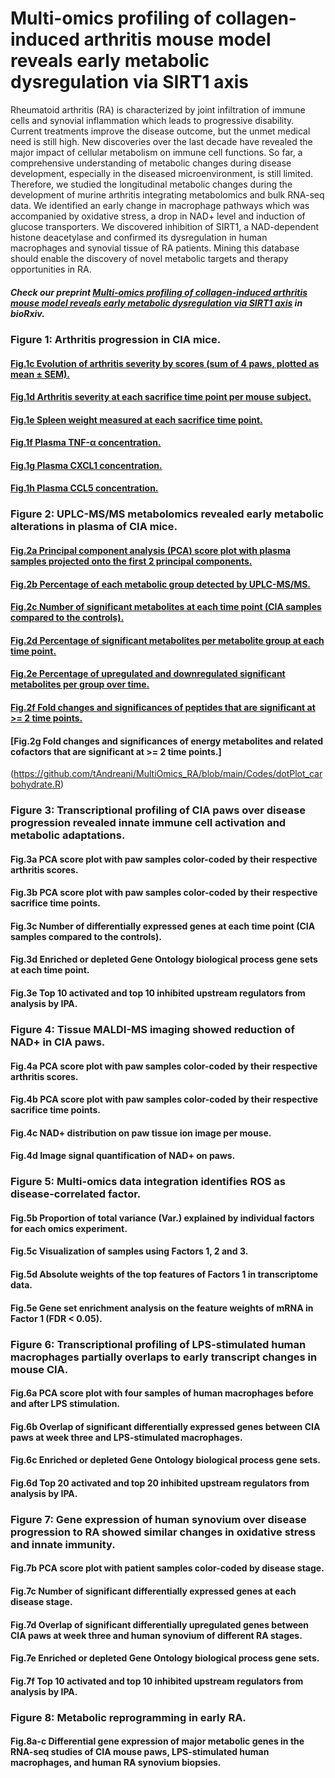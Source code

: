 # Multi-omics profiling of collagen-induced arthritis mouse model reveals early metabolic dysregulation via SIRT1 axis

Rheumatoid arthritis (RA) is characterized by joint infiltration of immune cells and synovial inflammation which leads to progressive disability. Current treatments improve the disease outcome, but the unmet medical need is still high. New discoveries over the last decade have revealed the major impact of cellular metabolism on immune cell functions. So far, a comprehensive understanding of metabolic changes during disease development, especially in the diseased microenvironment, is still limited. Therefore, we studied the longitudinal metabolic changes during the development of murine arthritis integrating metabolomics and bulk RNA-seq data. We identified an early change in macrophage pathways which was accompanied by oxidative stress, a drop in NAD+ level and induction of glucose transporters. We discovered inhibition of SIRT1, a NAD-dependent histone deacetylase and confirmed its dysregulation in human macrophages and synovial tissue of RA patients. Mining this database should enable the discovery of novel metabolic targets and therapy opportunities in RA. 


##### Check our preprint [Multi-omics profiling of collagen-induced arthritis mouse model reveals early metabolic dysregulation via SIRT1 axis](https://www.biorxiv.org/content/10.1101/2022.03.09.483621v1) in _bioRxiv_.

### Figure 1: Arthritis progression in CIA mice.
#### [Fig.1c Evolution of arthritis severity by scores (sum of 4 paws, plotted as mean ± SEM).](https://github.com/tAndreani/MultiOmics_RA/blob/main/Codes/linePlot_scoreSum.R)

#### [Fig.1d Arthritis severity at each sacrifice time point per mouse subject.](https://github.com/tAndreani/MultiOmics_RA/blob/main/Codes/boxPlot_scoreSum.R)

#### [Fig.1e Spleen weight measured at each sacrifice time point.](https://github.com/tAndreani/MultiOmics_RA/blob/main/Codes/boxPlot_Spleen_Weight.R)

#### [Fig.1f Plasma TNF-α concentration.](https://github.com/tAndreani/MultiOmics_RA/blob/main/Codes/boxPlot_Plasma_TNF.R)

#### [Fig.1g Plasma CXCL1 concentration.](https://github.com/tAndreani/MultiOmics_RA/blob/main/Codes/boxPlot_Plasma_CXCL1.R)

#### [Fig.1h Plasma CCL5 concentration.](https://github.com/tAndreani/MultiOmics_RA/blob/main/Codes/boxPlot_Plasma_CCL5.R)

### Figure 2: UPLC-MS/MS metabolomics revealed early metabolic alterations in plasma of CIA mice.

#### [Fig.2a Principal component analysis (PCA) score plot with plasma samples projected onto the first 2 principal components.](https://github.com/tAndreani/MultiOmics_RA/blob/main/Codes/PCA_Plasma_Metabolome_Manuscript.R)

#### [Fig.2b Percentage of each metabolic group detected by UPLC-MS/MS.](https://github.com/tAndreani/MultiOmics_RA/blob/main/Codes/donutChart_Manuscript.R)

#### [Fig.2c Number of significant metabolites at each time point (CIA samples compared to the controls).](https://github.com/tAndreani/MultiOmics_RA/blob/main/Codes/barPlot_DEG_Met_Number.R)

#### [Fig.2d Percentage of significant metabolites per metabolite group at each time point.](https://github.com/tAndreani/MultiOmics_RA/blob/main/Codes/linePlot_barPlot_metabolite_proportion.R)

#### [Fig.2e Percentage of upregulated and downregulated significant metabolites per group over time.](https://github.com/tAndreani/MultiOmics_RA/blob/main/Codes/linePlot_barPlot_metabolite_proportion.R)

#### [Fig.2f Fold changes and significances of peptides that are significant at >= 2 time points.](https://github.com/tAndreani/MultiOmics_RA/blob/main/Codes/dotPlot_peptide.R)

#### [Fig.2g Fold changes and significances of energy metabolites and related cofactors that are significant at >= 2 time points.]
(https://github.com/tAndreani/MultiOmics_RA/blob/main/Codes/dotPlot_carbohydrate.R)

### Figure 3: Transcriptional profiling of CIA paws over disease progression revealed innate immune cell activation and metabolic adaptations.

#### Fig.3a PCA score plot with paw samples color-coded by their respective arthritis scores. 

#### Fig.3b PCA score plot with paw samples color-coded by their respective sacrifice time points. 

#### Fig.3c Number of differentially expressed genes at each time point (CIA samples compared to the controls). 

#### Fig.3d Enriched or depleted Gene Ontology biological process gene sets at each time point.

#### Fig.3e Top 10 activated and top 10 inhibited upstream regulators from analysis by IPA.

### Figure 4: Tissue MALDI-MS imaging showed reduction of NAD+ in CIA paws.

#### Fig.4a PCA score plot with paw samples color-coded by their respective arthritis scores. 

#### Fig.4b PCA score plot with paw samples color-coded by their respective sacrifice time points. 

#### Fig.4c NAD+ distribution on paw tissue ion image per mouse. 

#### Fig.4d Image signal quantification of NAD+ on paws. 

### Figure 5: Multi-omics data integration identifies ROS as disease-correlated factor.

#### Fig.5b Proportion of total variance (Var.) explained by individual factors for each omics experiment. 

#### Fig.5c Visualization of samples using Factors 1, 2 and 3. 

#### Fig.5d Absolute weights of the top features of Factors 1 in transcriptome data. 

#### Fig.5e Gene set enrichment analysis on the feature weights of mRNA in Factor 1 (FDR < 0.05).

### Figure 6: Transcriptional profiling of LPS-stimulated human macrophages partially overlaps to early transcript changes in mouse CIA.

#### Fig.6a PCA score plot with four samples of human macrophages before and after LPS stimulation. 

#### Fig.6b Overlap of significant differentially expressed genes between CIA paws at week three and LPS-stimulated macrophages. 

#### Fig.6c Enriched or depleted Gene Ontology biological process gene sets. 

#### Fig.6d Top 20 activated and top 20 inhibited upstream regulators from analysis by IPA. 

### Figure 7: Gene expression of human synovium over disease progression to RA showed similar changes in oxidative stress and innate immunity.

#### Fig.7b PCA score plot with patient samples color-coded by disease stage. 

#### Fig.7c Number of significant differentially expressed genes at each disease stage. 

#### Fig.7d Overlap of significant differentially upregulated genes between CIA paws at week three and human synovium of different RA stages. 

#### Fig.7e Enriched or depleted Gene Ontology biological process gene sets. 

#### Fig.7f Top 10 activated and top 10 inhibited upstream regulators from analysis by IPA.

### Figure 8: Metabolic reprogramming in early RA.

#### Fig.8a-c Differential gene expression of major metabolic genes in the RNA-seq studies of CIA mouse paws, LPS-stimulated human macrophages, and human RA synovium biopsies. 
